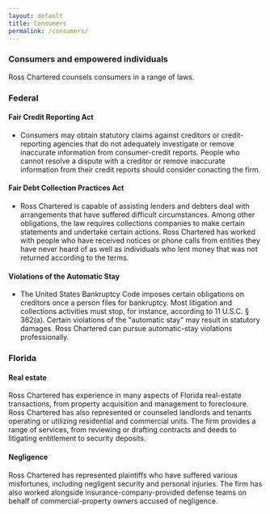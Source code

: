 ```yaml
---
layout: default
title: Consumers
permalink: /consumers/
---
```


### Consumers and empowered individuals

Ross Chartered counsels consumers in a range of laws.

### Federal

#### Fair Credit Reporting Act

- Consumers may obtain statutory claims against creditors or credit-reporting agencies that do not adequately investigate or remove inaccurate information from consumer-credit reports. People who cannot resolve a dispute with a creditor or remove inaccurate information from their credit reports should consider conacting the firm.

#### Fair Debt Collection Practices Act
- Ross Chartered is capable of assisting lenders and debters deal with arrangements that have suffered difficult circumstances. Among other obligations, the law requires collections companies to make certain statements and undertake certain actions. Ross Chartered has worked with people who have received notices or phone calls from entities they have never heard of as well as individuals who lent money that was not returned according to the terms. 

#### Violations of the Automatic Stay

- The United States Bankruptcy Code imposes certain obligations on creditors once a person files for bankruptcy. Most litigation and collections activities must stop, for instance, according to 11 U.S.C. § 362(a). Certain violations of the "automatic stay" may result in statutory damages. Ross Chartered can pursue automatic-stay violations professionally. 

### Florida

#### Real estate

Ross Chartered has experience in many aspects of Florida real-estate transactions, from property acquisition and management to foreclosure. Ross Chartered has also represented or counseled landlords and tenants operating or utilizing residential and commercial units. The firm provides a range of services, from reviewing or drafting contracts and deeds to litigating entitlement to security deposits.

#### Negligence

Ross Chartered has represented plaintiffs who have suffered various misfortunes, including negligent security and personal injuries. The firm has also worked alongside insurance-company-provided defense teams on behalf of commercial-property owners accused of negligence.
